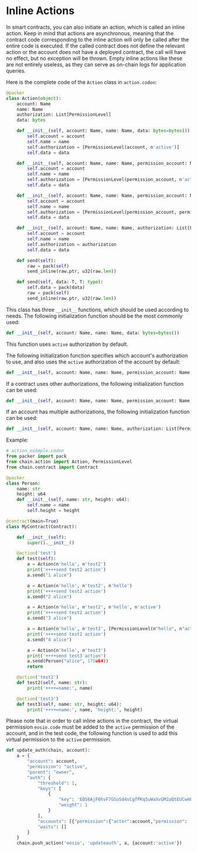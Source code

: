 # Inline Actions

In smart contracts, you can also initiate an action, which is called an inline action. Keep in mind that actions are asynchronous, meaning that the contract code corresponding to the inline action will only be called after the entire code is executed. If the called contract does not define the relevant action or the account does not have a deployed contract, the call will have no effect, but no exception will be thrown. Empty inline actions like these are not entirely useless, as they can serve as on-chain logs for application queries.

Here is the complete code of the `Action` class in `action.codon`:

```python
@packer
class Action(object):
    account: Name
    name: Name
    authorization: List[PermissionLevel]
    data: bytes

    def __init__(self, account: Name, name: Name, data: bytes=bytes()):
        self.account = account
        self.name = name
        self.authorization = [PermissionLevel(account, n'active')]
        self.data = data

    def __init__(self, account: Name, name: Name, permission_account: Name, data: bytes=bytes()):
        self.account = account
        self.name = name
        self.authorization = [PermissionLevel(permission_account, n'active')]
        self.data = data

    def __init__(self, account: Name, name: Name, permission_account: Name, permission_name: Name, data: bytes=bytes()):
        self.account = account
        self.name = name
        self.authorization = [PermissionLevel(permission_account, permission_name)]
        self.data = data

    def __init__(self, account: Name, name: Name, authorization: List[PermissionLevel], data: bytes=bytes()):
        self.account = account
        self.name = name
        self.authorization = authorization
        self.data = data

    def send(self):
        raw = pack(self)
        send_inline(raw.ptr, u32(raw.len))

    def send(self, data: T, T: type):
        self.data = pack(data)
        raw = pack(self)
        send_inline(raw.ptr, u32(raw.len))
```

This class has three `__init__` functions, which should be used according to needs. The following initialization function should be the most commonly used:

```python
def __init__(self, account: Name, name: Name, data: bytes=bytes())
```

This function uses `active` authorization by default.

The following initialization function specifies which account's authorization to use, and also uses the `active` authorization of the account by default:

```python
def __init__(self, account: Name, name: Name, permission_account: Name, data: bytes=bytes())
```

If a contract uses other authorizations, the following initialization function can be used:

```python
def __init__(self, account: Name, name: Name, permission_account: Name, permission_name: Name, data: bytes=bytes()):
```

If an account has multiple authorizations, the following initialization function can be used:

```python
def __init__(self, account: Name, name: Name, authorization: List[PermissionLevel], data: bytes=bytes()):
```

Example:

```python
# action_example.codon
from packer import pack
from chain.action import Action, PermissionLevel
from chain.contract import Contract

@packer
class Person:
    name: str
    height: u64
    def __init__(self, name: str, height: u64):
        self.name = name
        self.height = height

@contract(main=True)
class MyContract(Contract):

    def __init__(self):
        super().__init__()

    @action('test')
    def test(self):
        a = Action(n'hello', n'test2')
        print('++++send test2 action')
        a.send("1 alice")

        a = Action(n'hello', n'test2', n'hello')
        print('++++send test2 action')
        a.send("2 alice")

        a = Action(n'hello', n'test2', n'hello', n'active')
        print('++++send test2 action')
        a.send("3 alice")

        a = Action(n'hello', n'test2', [PermissionLevel(n"hello", n"active")])
        print('++++send test2 action')
        a.send("4 alice")

        a = Action(n'hello', n'test3')
        print('++++send test3 action')
        a.send(Person("alice", 175u64))
        return

    @action('test2')
    def test2(self, name: str):
        print('++++=name:', name)

    @action('test3')
    def test3(self, name: str, height: u64):
        print('++++=name:', name, 'height:', height)
```

Please note that in order to call inline actions in the contract, the virtual permission `eosio.code` must be added to the `active` permission of the account, and in the test code, the following function is used to add this virtual permission to the `active` permission.

```python
def update_auth(chain, account):
    a = {
        "account": account,
        "permission": "active",
        "parent": "owner",
        "auth": {
            "threshold": 1,
            "keys": [
                {
                    "key": 'EOS6AjF6hvF7GSuSd4sCgfPKq5uWaXvGM2aQtEUCwmEHygQaqxBSV',
                    "weight": 1
                }
            ],
            "accounts": [{"permission":{"actor":account,"permission": 'eosio.code'}, "weight":1}],
            "waits": []
        }
    }
    chain.push_action('eosio', 'updateauth', a, {account:'active'})
```